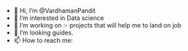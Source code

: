 - 👋 Hi, I’m @VardhamanPandit
- 👀 I’m interested in Data science 
- 🌱 I’m working on :- projects that will help me to land on job
- 💞️ I’m looking guides.
- 📫 How to reach me:
<!---
VardhamanPandit/VardhamanPandit is a ✨ special ✨ repository because its `README.md` (this file) appears on your GitHub profile.
You can click the Preview link to take a look at your changes.
--->
